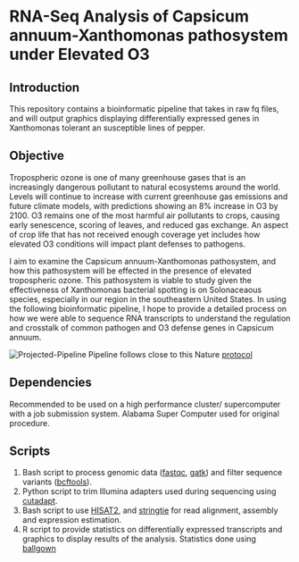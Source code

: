 # RNA-Seq Analysis of Capsicum annuum-Xanthomonas pathosystem under Elevated O3
## Introduction
This repository contains a bioinformatic pipeline that takes in raw fq files, and will output graphics displaying differentially expressed genes in Xanthomonas tolerant an susceptible lines of pepper. 

## Objective
Tropospheric ozone is one of many greenhouse gases that is an increasingly dangerous pollutant to natural ecosystems around the world. Levels will continue to increase with current greenhouse gas emissions and future climate models, with predictions showing an 8% increase in O3 by 2100. O3 remains one of the most harmful air pollutants to crops, causing early senescence, scoring of leaves, and reduced gas exchange. An aspect of crop life that has not received enough coverage yet includes how elevated O3 conditions will impact plant defenses to pathogens.

I aim to examine the Capsicum annuum-Xanthomonas pathosystem, and how this pathosystem will be effected in the presence of elevated tropospheric ozone. This pathosystem is viable to study given the effectiveness of Xanthomonas bacterial spotting is on Solonaceaous species, especially in our region in the southeastern United States. In using the following bioinformatic pipeline, I hope to provide a detailed process on how we were able to sequence RNA transcripts to understand the regulation and crosstalk of common pathogen and O3 defense genes in Capsicum annuum. 


![Projected-Pipeline](./Bioinfographic.png)
Pipeline follows close to this Nature [protocol](https://doi.org/10.1038/nprot.2016.095)
## Dependencies
Recommended to be used on a high performance cluster/ supercomputer with a job submission system. Alabama Super Computer used for original procedure. 
## Scripts
1. Bash script to process genomic data ([fastqc](https://github.com/s-andrews/FastQC), [gatk](https://gatk.broadinstitute.org/hc/en-us)) and filter sequence variants ([bcftools](https://samtools.github.io/bcftools/bcftools.html)).
2. Python script to trim Illumina adapters used during sequencing using [cutadapt](https://cutadapt.readthedocs.io/en/stable/).
3. Bash script to use [HISAT2](http://daehwankimlab.github.io/hisat2/), and [stringtie](https://ccb.jhu.edu/software/stringtie/) for read alignment, assembly and expression estimation. 
4. R script to provide statistics on differentially expressed transcripts and graphics to display results of the analysis. Statistics done using [ballgown](https://www.bioconductor.org/packages/devel/bioc/manuals/ballgown/man/ballgown.pdf)
